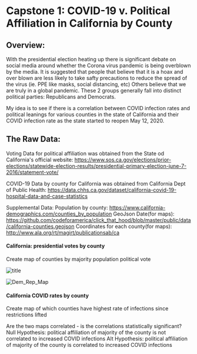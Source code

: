 # Capstone 1: COVID-19 v. Political Affiliation in California by County

## Overview: 
With the presidential election heating up there is significant debate on social media around whether the Corona virus pandemic is being overblown by the media. It is suggested that people that believe that it is a hoax and over blown are less likely to take safty precautions to reduce the spread of the virus (ie. PPE like masks, social distancing, etc)  Others believe that we are truly in a global pandemic. These 2 groups generally fall into distinct political parties: Republicans and Democrats.

My idea is to see if there is a correlation between COVID infection rates and political leanings for various counties in the state of California and their COVID infection rate as the state started to reopen May 12, 2020. 

## The Raw Data: 

Voting Data for political affiliation was obtained from the State od California's official website: https://www.sos.ca.gov/elections/prior-elections/statewide-election-results/presidential-primary-election-june-7-2016/statement-vote/

COVID-19 Data by county for California was obtained from California Dept of Public Health: https://data.chhs.ca.gov/dataset/california-covid-19-hospital-data-and-case-statistics

Supplemental Data:
Population by county: https://www.california-demographics.com/counties_by_population
GeoJson Date(for maps): https://github.com/codeforamerica/click_that_hood/blob/master/public/data/california-counties.geojson
Coordinates for each county(for maps): http://www.ala.org/rt/magirt/publicationsab/ca

#### California: presidential votes by county
Create map of counties by majority population political vote

![title](images/image1.png)


![Dem_Rep_Map](images/Dem_Rep_Map_1.png)



#### California COVID rates by county
Create map of which counties have highest rate of infections since restrictions lifted

Are the two maps correlated - is the correlations statistically significant?
Null Hypothesis: political affiliation of majority of the county is not correlated to increased COVID infections
Alt Hypothesis: political affiliation of majority of the county is correlated to increased COVID infections
